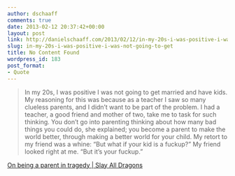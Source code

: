 ```yaml
---
author: dschaaff
comments: true
date: 2013-02-12 20:37:42+00:00
layout: post
link: http://danielschaaff.com/2013/02/12/in-my-20s-i-was-positive-i-was-not-going-to-get/
slug: in-my-20s-i-was-positive-i-was-not-going-to-get
title: No Content Found
wordpress_id: 183
post_format:
- Quote
---
```


<blockquote>In my 20s, I was positive I was not going to get married and have kids. My reasoning for this was because as a teacher I saw so many clueless parents, and I didn’t want to be part of the problem. I had a teacher, a good friend and mother of two, take me to task for such thinking. You don’t go into parenting thinking about how many bad things you could do, she explained; you become a parent to make the world better, through making a better world for your child. My retort to my friend was a whine: “But what if your kid is a fuckup?” My friend looked right at me. “But it’s your fuckup.”</blockquote>





[On being a parent in tragedy | Slay All Dragons](http://slayalldragons.wordpress.com/2012/12/20/on-being-the-parent-in-tragedy/)

